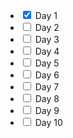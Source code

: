 - <input type="checkbox" checked> Day 1
- <input type="checkbox"> Day 2
- <input type="checkbox"> Day 3
- <input type="checkbox"> Day 4
- <input type="checkbox"> Day 5
- <input type="checkbox"> Day 6
- <input type="checkbox"> Day 7
- <input type="checkbox"> Day 8
- <input type="checkbox"> Day 9
- <input type="checkbox"> Day 10
